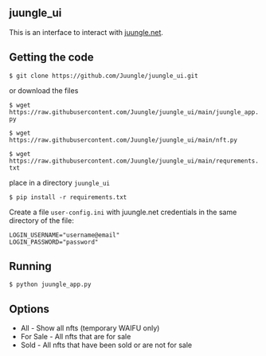 ## juungle_ui
This is an interface to interact with [juungle.net](https://juungle.net).

## Getting the code

`$ git clone https://github.com/Juungle/juungle_ui.git`

or download the files

`$ wget https://raw.githubusercontent.com/Juungle/juungle_ui/main/juungle_app.py`

`$ wget https://raw.githubusercontent.com/Juungle/juungle_ui/main/nft.py`

`$ wget https://raw.githubusercontent.com/Juungle/juungle_ui/main/requrements.txt`


place in a directory `juungle_ui`

`$ pip install -r requirements.txt`

Create a file `user-config.ini` with juungle.net credentials
in the same directory of the file:
```
LOGIN_USERNAME="username@email"
LOGIN_PASSWORD="password"
```

## Running
`$ python juungle_app.py`

## Options
* All - Show all nfts (temporary WAIFU only)
* For Sale - All nfts that are for sale
* Sold - All nfts that have been sold or are not for sale
